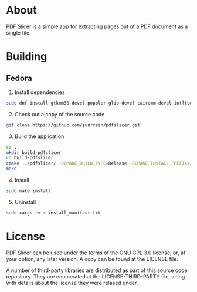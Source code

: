 # About

PDF Slicer is a simple app for extracting pages out of a PDF document
as a single file.

# Building

## Fedora

1. Install dependencies

```bash
sudo dnf install gtkmm30-devel poppler-glib-devel cairomm-devel intltool gettext
```

2. Check out a copy of the source code

```bash
git clone https://github.com/junrrein/pdfslicer.git
```

3. Build the application

```bash
cd ..
mkdir build-pdfslicer
cd build-pdfslicer
cmake ../pdfslicer/ -DCMAKE_BUILD_TYPE=Release -DCMAKE_INSTALL_PREFIX=/usr
make
```

4. Install

```bash
sudo make install
```

5. Uninstall

```bash
sudo xargs rm < install_manifest.txt
```

# License

PDF Slicer can be used under the terms of the GNU GPL 3.0 license,
or, at your option, any later version.
A copy can be found at the LICENSE file.

A number of third-party libraries are distributed as part of this source
code repository. They are enumerated at the LICENSE-THIRD-PARTY file,
along with details about the license they were relased under.
